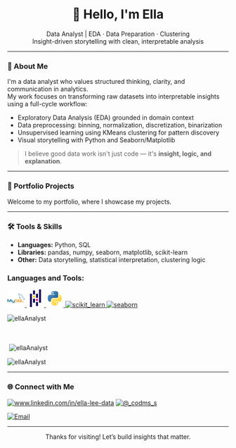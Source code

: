 <h1 align="center">👋 Hello, I'm Ella</h1>
<p align="center">
  Data Analyst | EDA · Data Preparation · Clustering <br/>
  Insight-driven storytelling with clean, interpretable analysis
</p>

---

### 🧠 About Me

I'm a data analyst who values structured thinking, clarity, and communication in analytics.  
My work focuses on transforming raw datasets into interpretable insights using a full-cycle workflow:

-  Exploratory Data Analysis (EDA) grounded in domain context  
-  Data preprocessing: binning, normalization, discretization, binarization  
-  Unsupervised learning using KMeans clustering for pattern discovery  
-  Visual storytelling with Python and Seaborn/Matplotlib  

> I believe good data work isn't just code — it's **insight, logic, and explanation**.

---

### 📁 Portfolio Projects

Welcome to my portfolio, where I showcase my projects.

---

### 🛠 Tools & Skills

- **Languages:** Python, SQL  
- **Libraries:** pandas, numpy, seaborn, matplotlib, scikit-learn  
- **Other:** Data storytelling, statistical interpretation, clustering logic


<h3 align="left">Languages and Tools:</h3>
<p align="left"> <a href="https://www.mysql.com/" target="_blank" rel="noreferrer"> <img src="https://raw.githubusercontent.com/devicons/devicon/master/icons/mysql/mysql-original-wordmark.svg" alt="mysql" width="40" height="40"/> </a> <a href="https://pandas.pydata.org/" target="_blank" rel="noreferrer"> <img src="https://raw.githubusercontent.com/devicons/devicon/2ae2a900d2f041da66e950e4d48052658d850630/icons/pandas/pandas-original.svg" alt="pandas" width="40" height="40"/> </a> <a href="https://www.python.org" target="_blank" rel="noreferrer"> <img src="https://raw.githubusercontent.com/devicons/devicon/master/icons/python/python-original.svg" alt="python" width="40" height="40"/> </a> <a href="https://scikit-learn.org/" target="_blank" rel="noreferrer"> <img src="https://upload.wikimedia.org/wikipedia/commons/0/05/Scikit_learn_logo_small.svg" alt="scikit_learn" width="40" height="40"/> </a> <a href="https://seaborn.pydata.org/" target="_blank" rel="noreferrer"> <img src="https://seaborn.pydata.org/_images/logo-mark-lightbg.svg" alt="seaborn" width="40" height="40"/> </a> </p>

<p><img align="left" src="https://github-readme-stats.vercel.app/api/top-langs?username=ellaAnalyst&show_icons=true&locale=en&layout=compact" alt="ellaAnalyst" /></p>
<br><br><br>  
<p>&nbsp;<img align="center" src="https://github-readme-stats.vercel.app/api?username=ellaAnalyst&show_icons=true&locale=en" alt="ellaAnalyst" /></p>

<p><img align="center" src="https://github-readme-streak-stats.herokuapp.com/?user=ellaAnalyst&" alt="ellaAnalyst" /></p>

---

### 🌐 Connect with Me


<a href="https://www.linkedin.com/in/ella-lee-data/" target="blank"><img align="center" src="https://raw.githubusercontent.com/rahuldkjain/github-profile-readme-generator/master/src/images/icons/Social/linked-in-alt.svg" alt="www.linkedin.com/in/ella-lee-data" height="30" width="40" /></a>
<a href="https://instagram.com/_codms_s" target="blank"><img align="center" src="https://raw.githubusercontent.com/rahuldkjain/github-profile-readme-generator/master/src/images/icons/Social/instagram.svg" alt="@_codms_s" height="30" width="40" /></a>
</p>

[![Email](https://img.shields.io/badge/Email-D14836?logo=gmail&logoColor=white)](mailto:sunny031113@gmail.com)

---

<!-- Optional Footer -->
<p align="center">
  Thanks for visiting! Let’s build insights that matter.
</p>
